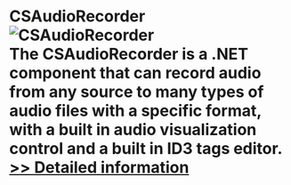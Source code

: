 # CSAudioRecorder<br />![CSAudioRecorder](https://mycommerce.akamaized.net/api/pimages/P300914539/BIG/300914539.PNG)<br />The CSAudioRecorder is a .NET component that can record audio from any source to many types of audio files with a specific format, with a built in audio visualization control and a built in ID3 tags editor.<br />[>> Detailed information](https://secure.shareit.com/shareit/product.html?productid=300914539&affiliateid=200057808)